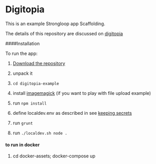 # Digitopia

This is an example Strongloop app Scaffolding.

The details of this repository are discussed on [digitopia](http://blog.digitopia.com/)

####Installation

To run the app:

1. [Download the repository](https://github.com/mediapolis/digitopia-example/archive/master.zip)

2. unpack it

3. `cd digitopia-example`

4. install [imagemagick](http://www.imagemagick.org/script/binary-releases.php) (if you want to play with file upload example)

4. run `npm install`

5. define localdev.env as described in see [keeping secrets](http://blog.digitopia.com/keeping-secrets/)

6. run `grunt`

7. run `./localdev.sh node .`

#### to run in docker

1. cd docker-assets; docker-compose up
